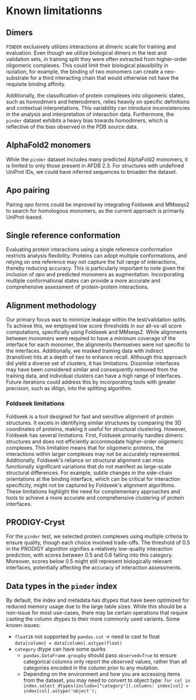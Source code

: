 # Known limitationns


## Dimers
`PINDER` exclusively utilizes interactions at dimeric scale for training and evaluation. Even though we utilize biological dimers in the test and validation sets, in training split they were often extracted from higher-order oligomeric complexes. This could limit their biological plausibility in isolation, for example, the binding of two monomers can create a neo-substrate for a third interacting chain that would otherwise not have the requisite binding affinity.

Additionally, the classification of protein complexes into oligomeric states, such as homodimers and heterodimers, relies heavily on specific definitions and contextual interpretations. This variability can introduce inconsistencies in the analysis and interpretation of interaction data. Furthermore, the `pinder` dataset exhibits a heavy bias towards homodimers, which is reflective of the bias observed in the PDB source data.


## AlphaFold2 monomers
While the `pinder` dataset includes many predicted AlphaFold2 monomers, it is limited to only those present in AFDB 2.3. For structures with undefined UniProt IDs, we could have inferred sequences to broaden the dataset.


## Apo pairing
Pairing *apo* forms could be improved by integrating Foldseek and MMseqs2 to search for homologous monomers, as the current approach is primarily UniProt-based.


## Single reference conformation
Evaluating protein interactions using a single reference conformation restricts analysis flexibility. Proteins can adopt multiple conformations, and relying on one reference may not capture the full range of interactions, thereby reducing accuracy. This is particularly important to note given the inclusion of *apo* and predicted monomers as augmentation. Incorporating multiple conformational states can provide a more accurate and comprehensive assessment of protein-protein interactions.


## Alignment methodology
Our primary focus was to minimize leakage within the test/validation splits. To achieve this, we employed low score thresholds in our all-vs-all score computations, specifically using Foldseek and MMseqs2. While alignments between monomers were required to have a minimum coverage of the interface for each monomer, the alignments themselves were not specific to the interfaces. Additionally, we masked training data with indirect (transitive) hits at a depth of two to enhance recall. Although this approach did yield a diverse set of clusters, it has limitations. Dissimilar interfaces may have been considered similar and consequently removed from the training data, and individual clusters can have a high range of interfaces. Future iterations could address this by incorporating tools with greater precision, such as iAlign, into the splitting algorithm.


### Foldseek limitations
Foldseek is a tool designed for fast and sensitive alignment of protein structures. It excels in identifying similar structures by comparing the 3D coordinates of proteins, making it useful for structural clustering. However, Foldseek has several limitations. First, Foldseek primarily handles dimeric structures and does not efficiently accommodate higher-order oligomeric complexes. This limitation means that for oligomeric proteins, the interactions within larger complexes may not be accurately represented. Additionally, Foldseek's reliance on structural alignment can miss functionally significant variations that do not manifest as large-scale structural differences. For example, subtle changes in the side-chain orientations at the binding interface, which can be critical for interaction specificity, might not be captured by Foldseek's alignment algorithms. These limitations highlight the need for complementary approaches and tools to achieve a more accurate and comprehensive clustering of protein interfaces.


## PRODIGY-Cryst
For the `pinder` test, we selected protein complexes using multiple criteria to ensure quality, though each choice involved trade-offs. The threshold of 0.5 in the PRODIGY algorithm signifies a relatively low-quality interaction prediction, with scores between 0.5 and 0.6 falling into this category. Moreover, scores below 0.5 might still represent biologically relevant interfaces, potentially affecting the accuracy of interaction assessments.


## Data types in the `pinder` index

By default, the index and metadata has dtypes that have been optimized for reduced memory usage due to the large table sizes. While this should be a non-issue for most use-cases, there may be certain operations that require casting the column dtypes to their more commonly used variants. Some known issues:
* `float16` not supported by `pandas.cut` -> need to cast to float `data[column] = data[column].astype(float)`
* `category` dtype can have some quirks
  * `pandas.DataFrame.groupby` should pass `observed=True` to ensure categorical columns only report the *observed* values, rather than all categories encoded in the column prior to any mutation.
  * Depending on the environment and how you are accessing items from the dataset, you may need to convert to object type: `for col in index.select_dtypes(include=["category"]).columns: index[col] = index[col].astype('object');`
